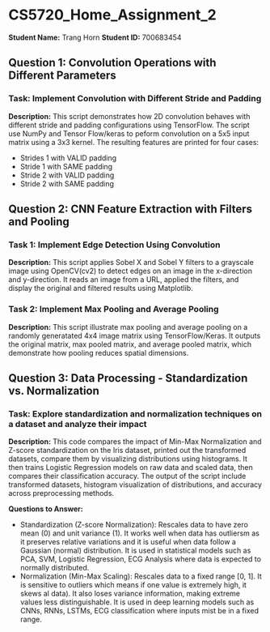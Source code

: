 # CS5720_Home_Assignment_2
**Student Name:** Trang Horn
**Student ID:** 700683454
## Question 1: Convolution Operations with Different Parameters
### Task: Implement Convolution with Different Stride and Padding
**Description:**
This script demonstrates how 2D convolution behaves with different stride and padding configurations using TensorFlow. The script use NumPy and Tensor Flow/keras to peform convolution on a 5x5 input matrix using a 3x3 kernel. The resulting features are printed for four cases:
- Strides 1 with VALID padding
- Stride 1 with SAME padding
- Stride 2 with VALID padding
- Stride 2 with SAME padding 

## Question 2: CNN Feature Extraction with Filters and Pooling
### Task 1: Implement Edge Detection Using Convolution
**Description:**
This script applies Sobel X and Sobel Y filters to a grayscale image using OpenCV(cv2) to detect edges on an image in the x-direction and y-direction. It reads an image from a URL, applied the filters, and display the original and filtered results using Matplotlib. 

### Task 2: Implement Max Pooling and Average Pooling
**Description:**
This script illustrate max pooling and average pooling on a randomly generatated 4x4 image matrix using TensorFlow/Keras. It outputs the original matrix, max pooled matrix, and average pooled matrix, which demonstrate how pooling reduces spatial dimensions.

## Question 3: Data Processing - Standardization vs. Normalization
### Task: Explore standardization and normalization techniques on a dataset and analyze their impact
**Description:**
This code compares the impact of Min-Max Normalization and Z-score standardization on the Iris dataset, printed out the transformed datasets, compare them by visualizing distributions using histograms. It then trains Logistic Regression models on raw data and scaled data, then compares their classification accuracy. The output of the script include transformed datasets, histogram visualization of distributions, and accuracy across preprocessing methods.

**Questions to Answer:**
- Standardization (Z-score Normalization): Rescales data to have zero mean (0) and unit variance (1). It works well when data has outliersm as it preserves relative variations and it is useful when data follow a Gaussian (normal) distribution. It is used in statistical models such as PCA, SVM, Logistic Regression, ECG Analysis where data is expected to normally distributed.
- Normalization (Min-Max Scaling): Rescales data to a fixed range [0, 1]. It is sensitive to outliers which means if one value is extremely high, it skews al data).  It also loses variance information, making extreme values less distinguishable. It is used in deep learning models such as CNNs, RNNs, LSTMs, ECG classification where inputs mist be in a fixed range.

